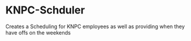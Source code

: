 # KNPC-Schduler
Creates a Scheduling for KNPC employees as well as providing when they have offs on the weekends
